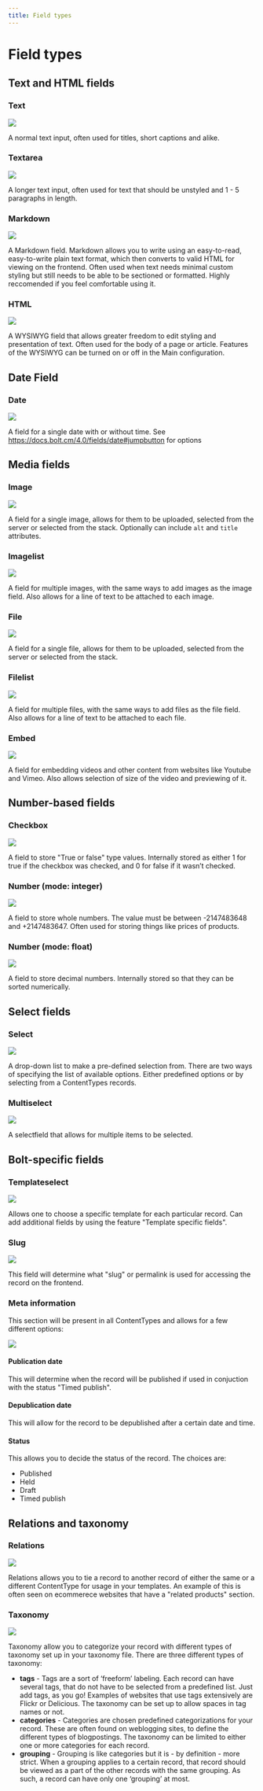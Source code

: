 ```yaml
---
title: Field types
---
```

Field types
===========

Text and HTML fields
--------------------

### Text

<a href="https://user-images.githubusercontent.com/7093518/91459622-21971580-e887-11ea-89f4-34eca1f725ce.png" class="popup"><img src="https://user-images.githubusercontent.com/7093518/91459622-21971580-e887-11ea-89f4-34eca1f725ce.png"></a><br>

A normal text input, often used for titles, short captions and alike.

### Textarea

<a href="https://user-images.githubusercontent.com/7093518/91459746-45f2f200-e887-11ea-805b-5678d46d4b1b.png" class="popup"><img src="https://user-images.githubusercontent.com/7093518/91459746-45f2f200-e887-11ea-805b-5678d46d4b1b.png"></a><br>

A longer text input, often used for text that should be unstyled and 1 - 5
paragraphs in length.

### Markdown

<a href="https://user-images.githubusercontent.com/7093518/91459821-63c05700-e887-11ea-9d12-5b3e84a24322.png" class="popup"><img src="https://user-images.githubusercontent.com/7093518/91459821-63c05700-e887-11ea-9d12-5b3e84a24322.png"></a><br>

A Markdown field. Markdown allows you to write using an easy-to-read,
easy-to-write plain text format, which then converts to valid HTML for viewing
on the frontend. Often used when text needs minimal custom styling but still
needs to be able to be sectioned or formatted. Highly reccomended if you feel
comfortable using it.

### HTML

<a href="https://user-images.githubusercontent.com/7093518/91459881-789cea80-e887-11ea-9681-ffd60be1c8a6.png" class="popup"><img src="https://user-images.githubusercontent.com/7093518/91459881-789cea80-e887-11ea-9681-ffd60be1c8a6.png"></a><br>

A WYSIWYG field that allows greater freedom to edit styling and presentation of
text. Often used for the body of a page or article. Features of the WYSIWYG can
be turned on or off in the Main configuration.

Date Field
----------

### Date

<a href="https://user-images.githubusercontent.com/7093518/91460561-3627dd80-e888-11ea-9485-6ba7acdd7efa.png" class="popup"><img src="https://user-images.githubusercontent.com/7093518/91460561-3627dd80-e888-11ea-9485-6ba7acdd7efa.png"></a><br>

A field for a single date with or without time. See https://docs.bolt.cm/4.0/fields/date#jumpbutton for options


Media fields
------------

### Image

<a href="https://user-images.githubusercontent.com/7093518/91460674-5ce61400-e888-11ea-9371-ee958177c8c1.png" class="popup"><img src="https://user-images.githubusercontent.com/7093518/91460674-5ce61400-e888-11ea-9371-ee958177c8c1.png"></a><br>

A field for a single image, allows for them to be uploaded, selected from the
server or selected from the stack. Optionally can include `alt` and `title`
attributes.

### Imagelist

<a href="https://user-images.githubusercontent.com/7093518/91460750-7ab37900-e888-11ea-848c-6b7c9d526efe.png" class="popup"><img src="https://user-images.githubusercontent.com/7093518/91460750-7ab37900-e888-11ea-848c-6b7c9d526efe.png"></a><br>

A field for multiple images, with the same ways to add images as the image
field. Also allows for a line of text to be attached to each image.

### File

<a href="https://user-images.githubusercontent.com/7093518/91461007-ca924000-e888-11ea-883e-c03b1b40f53c.png" class="popup"><img src="https://user-images.githubusercontent.com/7093518/91461007-ca924000-e888-11ea-883e-c03b1b40f53c.png"></a><br>

A field for a single file, allows for them to be uploaded, selected from the
server or selected from the stack.

### Filelist

<a href="https://user-images.githubusercontent.com/7093518/91461093-e4338780-e888-11ea-9429-b980a3252909.png" class="popup"><img src="https://user-images.githubusercontent.com/7093518/91461093-e4338780-e888-11ea-9429-b980a3252909.png"></a><br>

A field for multiple files, with the same ways to add files as the file
field. Also allows for a line of text to be attached to each file.

### Embed

<a href="https://user-images.githubusercontent.com/7093518/91461493-5e640c00-e889-11ea-86d1-18b3c554dec6.png" class="popup"><img src="https://user-images.githubusercontent.com/7093518/91461493-5e640c00-e889-11ea-86d1-18b3c554dec6.png"></a><br>

A field for embedding videos and other content from websites like Youtube and Vimeo. Also allows
selection of size of the video and previewing of it.

Number-based fields
----------------

### Checkbox

<a href="https://user-images.githubusercontent.com/7093518/91461591-7b004400-e889-11ea-8fa1-6c94d35d278e.png" class="popup"><img src="https://user-images.githubusercontent.com/7093518/91461591-7b004400-e889-11ea-8fa1-6c94d35d278e.png"></a><br>

A field to store "True or false" type values. Internally stored as either 1 for
true if the checkbox was checked, and 0 for false if it wasn’t checked.

### Number (mode: integer)

<a href="https://user-images.githubusercontent.com/7093518/91461920-e1856200-e889-11ea-8f43-64d870f0a4ec.png" class="popup"><img src="https://user-images.githubusercontent.com/7093518/91461920-e1856200-e889-11ea-8f43-64d870f0a4ec.png"></a><br>

A field to store whole numbers. The value must be between -2147483648 and
+2147483647. Often used for storing things like prices of products.

### Number (mode: float)

<a href="https://user-images.githubusercontent.com/7093518/91531685-77ae9c00-e90d-11ea-95d6-df32970b9b32.png" class="popup"><img src="https://user-images.githubusercontent.com/7093518/91531685-77ae9c00-e90d-11ea-95d6-df32970b9b32.png"></a><br>

A field to store decimal numbers. Internally stored so that they can be sorted
numerically.

Select fields
-------------

### Select

<a href="https://user-images.githubusercontent.com/7093518/91531755-93b23d80-e90d-11ea-86ed-a36990385780.png" class="popup"><img src="https://user-images.githubusercontent.com/7093518/91531755-93b23d80-e90d-11ea-86ed-a36990385780.png"></a><br>

A drop-down list to make a pre-defined selection from. There are two ways of
specifying the list of available options. Either predefined options or by
selecting from a ContentTypes records.

### Multiselect

<a href="https://user-images.githubusercontent.com/7093518/91531813-b04e7580-e90d-11ea-9931-3528b059188f.png" class="popup"><img src="https://user-images.githubusercontent.com/7093518/91531813-b04e7580-e90d-11ea-9931-3528b059188f.png"></a><br>

A selectfield that allows for multiple items to be selected.

Bolt-specific fields
--------------------

### Templateselect

<a href="https://user-images.githubusercontent.com/7093518/91534734-556b4d00-e912-11ea-8b2f-1452ed3204cf.png" class="popup"><img src="https://user-images.githubusercontent.com/7093518/91534734-556b4d00-e912-11ea-8b2f-1452ed3204cf.png"></a><br>

Allows one to choose a specific template for each particular record. Can add
additional fields by using the feature "Template specific fields".

### Slug

<a href="https://user-images.githubusercontent.com/7093518/91534811-7a5fc000-e912-11ea-9c1f-cc7de20debe7.png" class="popup"><img src="https://user-images.githubusercontent.com/7093518/91534811-7a5fc000-e912-11ea-9c1f-cc7de20debe7.png"></a><br>

This field will determine what "slug" or permalink is used for accessing the
record on the frontend.

### Meta information

This section will be present in all ContentTypes and allows for a few different
options:

<a href="https://user-images.githubusercontent.com/7093518/91534876-96fbf800-e912-11ea-9fcb-ee9c4792f3f0.png" class="popup"><img src="https://user-images.githubusercontent.com/7093518/91534876-96fbf800-e912-11ea-9fcb-ee9c4792f3f0.png"></a><br>

#### Publication date

This will determine when the record will be published if used in conjuction
with the status "Timed publish". 

#### Depublication date

This will allow for the record to be depublished after a certain date and time.

#### Status

This allows you to decide the status of the record. The choices are:

* Published
* Held
* Draft
* Timed publish

Relations and taxonomy
----------------------

### Relations

<a href="https://user-images.githubusercontent.com/7093518/90906874-8e676700-e3d2-11ea-92b7-928514f576b9.png" class="popup"><img src="https://user-images.githubusercontent.com/7093518/90906874-8e676700-e3d2-11ea-92b7-928514f576b9.png"></a><br>

Relations allows you to tie a record to another record of either the same or a
different ContentType for usage in your templates. An example of this is often
seen on ecommerece websites that have a "related products" section.

### Taxonomy

<a href="https://user-images.githubusercontent.com/7093518/90906874-8e676700-e3d2-11ea-92b7-928514f576b9.png" class="popup"><img src="https://user-images.githubusercontent.com/7093518/90906874-8e676700-e3d2-11ea-92b7-928514f576b9.png"></a><br>

Taxonomy allow you to categorize your record with different types of taxonomy
set up in your taxonomy file. There are three different types of taxonomy:

* **tags** - Tags are a sort of ‘freeform’ labeling. Each record can have
  several tags, that do not have to be selected from a predefined list. Just
  add tags, as you go! Examples of websites that use tags extensively are
  Flickr or Delicious. The taxonomy can be set up to allow spaces in tag names
  or not.
* **categories** - Categories are chosen predefined categorizations for your
  record. These are often found on weblogging sites, to define the different
  types of blogpostings. The taxonomy can be limited to either one or more
  categories for each record.
* **grouping** - Grouping is like categories but it is - by definition - more
  strict. When a grouping applies to a certain record, that record should be
  viewed as a part of the other records with the same grouping. As such, a
  record can have only one ‘grouping’ at most.
